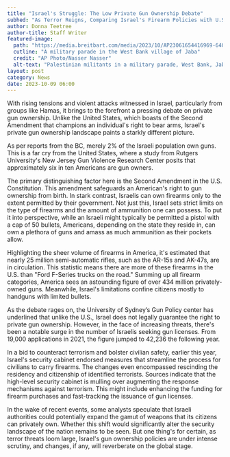 ```yaml
---
title: "Israel's Struggle: The Low Private Gun Ownership Debate"
subhed: "As Terror Reigns, Comparing Israel's Firearm Policies with U.S. Second Amendment Rights"
author: Donna Teetree
author-title: Staff Writer
featured-image: 
  path: "https://media.breitbart.com/media/2023/10/AP23061654416969-640x480.jpg"
  cutline: "A military parade in the West Bank village of Jaba"
  credit: "AP Photo/Nasser Nasser"
  alt-text: "Palestinian militants in a military parade, West Bank, Jaba"
layout: post
category: News
date: 2023-10-09 06:00
---
```


With rising tensions and violent attacks witnessed in Israel, particularly from groups like Hamas, it brings to the forefront a pressing debate on private gun ownership. Unlike the United States, which boasts of the Second Amendment that champions an individual's right to bear arms, Israel's private gun ownership landscape paints a starkly different picture.

As per reports from the BC, merely 2% of the Israeli population own guns. This is a far cry from the United States, where a study from Rutgers University's New Jersey Gun Violence Research Center posits that approximately six in ten Americans are gun owners.

The primary distinguishing factor here is the Second Amendment in the U.S. Constitution. This amendment safeguards an American's right to gun ownership from birth. In stark contrast, Israelis can own firearms only to the extent permitted by their government. Not just this, Israel sets strict limits on the type of firearms and the amount of ammunition one can possess. To put it into perspective, while an Israeli might typically be permitted a pistol with a cap of 50 bullets, Americans, depending on the state they reside in, can own a plethora of guns and amass as much ammunition as their pockets allow.

Highlighting the sheer volume of firearms in America, it's estimated that nearly 25 million semi-automatic rifles, such as the AR-15s and AK-47s, are in circulation. This statistic means there are more of these firearms in the U.S. than "Ford F-Series trucks on the road." Summing up all firearm categories, America sees an astounding figure of over 434 million privately-owned guns. Meanwhile, Israel's limitations confine citizens mostly to handguns with limited bullets.

As the debate rages on, the University of Sydney’s Gun Policy center has underlined that unlike the U.S., Israel does not legally guarantee the right to private gun ownership. However, in the face of increasing threats, there's been a notable surge in the number of Israelis seeking gun licenses. From 19,000 applications in 2021, the figure jumped to 42,236 the following year.

In a bid to counteract terrorism and bolster civilian safety, earlier this year, Israel's security cabinet endorsed measures that streamline the process for civilians to carry firearms. The changes even encompassed rescinding the residency and citizenship of identified terrorists. Sources indicate that the high-level security cabinet is mulling over augmenting the response mechanisms against terrorism. This might include enhancing the funding for firearm purchases and fast-tracking the issuance of gun licenses.

In the wake of recent events, some analysts speculate that Israeli authorities could potentially expand the gamut of weapons that its citizens can privately own. Whether this shift would significantly alter the security landscape of the nation remains to be seen. But one thing's for certain, as terror threats loom large, Israel's gun ownership policies are under intense scrutiny, and changes, if any, will reverberate on the global stage.
